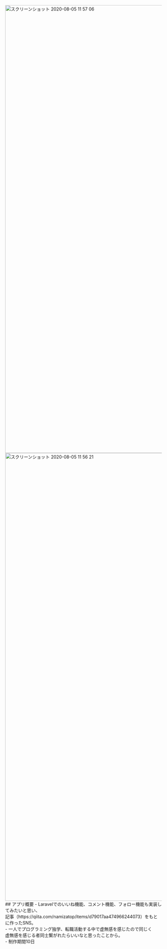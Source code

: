 <img width="1440" alt="スクリーンショット 2020-08-05 11 57 06" src="https://user-images.githubusercontent.com/59720615/89368258-09aff400-d716-11ea-9d8a-3dc9a7eff87f.png">
<img width="1440" alt="スクリーンショット 2020-08-05 11 56 21" src="https://user-images.githubusercontent.com/59720615/89368255-07e63080-d716-11ea-91a3-2c8ce95529b9.png">
## アプリ概要
- Laravelでのいいね機能、コメント機能、フォロー機能も実装してみたいと思い、<br>
記事（https://qiita.com/namizatop/items/d79017aa474966244073）をもとに作ったSNS。<br>
- 一人でプログラミング独学、転職活動する中で虚無感を感じたので同じく<br>
虚無感を感じる者同士繋がれたらいいなと思ったことから。<br>
- 制作期間10日